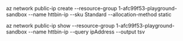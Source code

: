 az network public-ip create --resource-group 1-afc99f53-playground-sandbox --name httbin-ip --sku Standard --allocation-method static



az network public-ip show --resource-group 1-afc99f53-playground-sandbox --name httbin-ip --query ipAddress --output tsv


